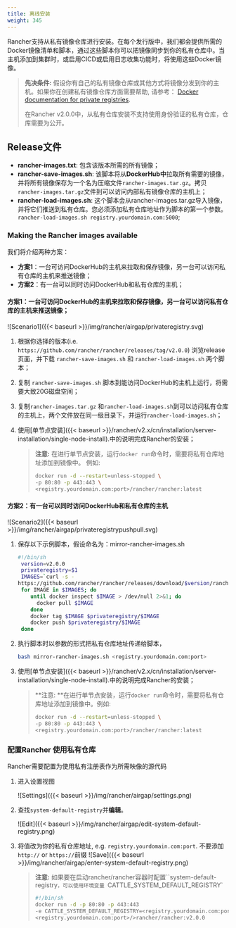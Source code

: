 ```yaml
---
title: 离线安装
weight: 345
---
```


Rancher支持从私有镜像仓库进行安装。在每个发行版中，我们都会提供所需的Docker镜像清单和脚本，通过这些脚本你可以把镜像同步到你的私有仓库中。当主机添加到集群时，或启用CICD或启用日志收集功能时，将使用这些Docker镜像。

>**先决条件:** 假设你有自己的私有镜像仓库或其他方式将镜像分发到你的主机。如果你在创建私有镜像仓库方面需要帮助, 请参考： [Docker documentation for private registries](https://docs.docker.com/registry/).
>
>在Rancher v2.0.0中，从私有仓库安装不支持使用身份验证的私有仓库，仓库需要为公开。

## Release文件

* **rancher-images.txt**: 包含该版本所需的所有镜像；
* **rancher-save-images.sh**: 该脚本将从**DockerHub中**拉取所有需要的镜像，并将所有镜像保存为一个名为压缩文件`rancher-images.tar.gz`。拷贝`rancher-images.tar.gz`文件到可以访问内部私有镜像仓库的主机上；
* **rancher-load-images.sh**: 这个脚本会从rancher-images.tar.gz导入镜像，并将它们推送到私有仓库。您必须添加私有仓库地址作为脚本的第一个参数。`rancher-load-images.sh registry.yourdomain.com:5000`;

### Making the Rancher images available

我们将介绍两种方案：

* **方案1**：一台可访问DockerHub的主机来拉取和保存镜像，另一台可以访问私有仓库的主机来推送镜像；
* **方案2**：有一台可以同时访问DockerHub和私有仓库的主机；

#### **方案1**：一台可访问DockerHub的主机来拉取和保存镜像，另一台可以访问私有仓库的主机来推送镜像；

![Scenario1]({{< baseurl >}}/img/rancher/airgap/privateregistry.svg)

1. 根据你选择的版本(i.e. `https://github.com/rancher/rancher/releases/tag/v2.0.0`) 浏览release页面，并下载 `rancher-save-images.sh` 和 `rancher-load-images.sh` 两个脚本；

2. 复制 `rancher-save-images.sh` 脚本到能访问DockerHub的主机上运行，将需要大致20G磁盘空间；

3. 复制`rancher-images.tar.gz` 和`rancher-load-images.sh`到可以访问私有仓库的主机上，两个文件放在同一级目录下，并运行`rancher-load-images.sh`；

4. 使用[单节点安装]({{< baseurl >}}/rancher/v2.x/cn/installation/server-installation/single-node-install).中的说明完成Rancher的安装；

    >**注意:**
    >在进行单节点安装，运行`docker run`命令时，需要将私有仓库地址添加到镜像中。
    > 例如:
    > ```bash
    >docker run -d --restart=unless-stopped \
    >-p 80:80 -p 443:443 \
    > <registry.yourdomain.com:port>/rancher/rancher:latest
    > ```

#### 方案2：有一台可以同时访问DockerHub和私有仓库的主机

![Scenario2]({{< baseurl >}}/img/rancher/airgap/privateregistrypushpull.svg)

1. 保存以下示例脚本，假设命名为：mirror-rancher-images.sh

    ```bash
    #!/bin/sh
     version=v2.0.0
     privateregistry=$1
     IMAGES=`curl -s -
    https://github.com/rancher/rancher/releases/download/$version/rancher-images.txt`
     for IMAGE in $IMAGES; do
        until docker inspect $IMAGE > /dev/null 2>&1; do
          docker pull $IMAGE
        done
        docker tag $IMAGE $privateregistry/$IMAGE
        docker push $privateregistry/$IMAGE
     done
    ```

2. 执行脚本时以参数的形式把私有仓库地址传递给脚本，

    ```bash
    bash mirror-rancher-images.sh <registry.yourdomain.com:port>
    ```

3. 使用[单节点安装]({{< baseurl >}}/rancher/v2.x/cn/installation/server-installation/single-node-install).中的说明完成Rancher的安装；

    >**注意: **在进行单节点安装，运行`docker run`命令时，需要将私有仓库地址添加到镜像中。例如:
    > ```bash
    >docker run -d --restart=unless-stopped \
    > -p 80:80 -p 443:443 \
    > <registry.yourdomain.com:port>/rancher/rancher:latest
    > ```
  
### 配置Rancher 使用私有仓库

Rancher需要配置为使用私有注册表作为所需映像的源代码

1. 进入设置视图

     ![Settings]({{< baseurl >}}/img/rancher/airgap/settings.png)

2. 查找`system-default-registry`并**编辑**。 

     ![Edit]({{< baseurl >}}/img/rancher/airgap/edit-system-default-registry.png)

3. 将值改为你的私有仓库地址, e.g. `registry.yourdomain.com:port`. 不要添加 `http://` or `https://`前缀
     ![Save]({{< baseurl >}}/img/rancher/airgap/enter-system-default-registry.png)

    >**注意:** 如果要在启动rancher/rancher容器时配置``system-default-registry`，可以使用环境变量
    >`CATTLE_SYSTEM_DEFAULT_REGISTRY`
    >
    >```bash
    >#!/bin/sh
    >docker run -d -p 80:80 -p 443:443 
    >-e CATTLE_SYSTEM_DEFAULT_REGISTRY=<registry.yourdomain.com:port> 
    ><registry.yourdomain.com:port>/>rancher/rancher:v2.0.0
    >```
